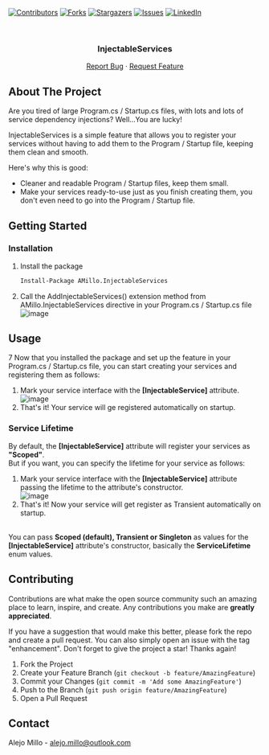 <a name="readme-top"></a>

[![Contributors][contributors-shield]][contributors-url]
[![Forks][forks-shield]][forks-url]
[![Stargazers][stars-shield]][stars-url]
[![Issues][issues-shield]][issues-url]
[![LinkedIn][linkedin-shield]][linkedin-url]

<!-- PROJECT LOGO -->
<br />
<div align="center">
  <h3 align="center">InjectableServices</h3>

  <p align="center">
    <a href="https://github.com/AlejoMillo00/AMillo.InjectableServices/issues/new?labels=bug&template=bug-report---.md">Report Bug</a>
    ·
    <a href="https://github.com/AlejoMillo00/AMillo.InjectableServices/issues/new?labels=enhancement&template=feature-request---.md">Request Feature</a>
  </p>
</div>

## About The Project

Are you tired of large Program.cs / Startup.cs files, with lots and lots of service dependency injections? Well...You are lucky!

InjectableServices is a simple feature that allows you to register your services without having to add them to the Program / Startup file, keeping them clean and smooth.

Here's why this is good:
* Cleaner and readable Program / Startup files, keep them small.
* Make your services ready-to-use just as you finish creating them, you don't even need to go into the Program / Startup file.

## Getting Started

### Installation
1. Install the package
   ```sh
   Install-Package AMillo.InjectableServices
   ```
2. Call the AddInjectableServices() extension method from AMillo.InjectableServices directive in your Program.cs / Startup.cs file <br/>
   ![image](https://github.com/AlejoMillo00/AMillo.InjectableServices/assets/43641714/078ba33c-e047-4f86-9896-c12a429cfd73)

## Usage
7
Now that you installed the package and set up the feature in your Program.cs / Startup.cs file, you can start creating your services and registering them as follows:

1. Mark your service interface with the <strong>[InjectableService]</strong> attribute. <br/>
   ![image](https://github.com/AlejoMillo00/AMillo.InjectableServices/assets/43641714/8a6b058c-8bbd-452b-a6cb-a59a4d7a4b21) <br />
2. That's it! Your service will ge registered automatically on startup.

### Service Lifetime
By default, the <strong>[InjectableService]</strong> attribute will register your services as <strong>"Scoped"</strong>. 
<br />
But if you want, you can specify the lifetime for your service as follows: 
<br/>

1. Mark your service interface with the <strong>[InjectableService]</strong> attribute passing the lifetime to the attribute's constructor. <br />
   ![image](https://github.com/AlejoMillo00/AMillo.InjectableServices/assets/43641714/88636125-7f89-4330-ad98-7dcdc851575d) <br />
2. That's it! Now your service will get register as Transient automatically on startup.

<br >
You can pass <strong>Scoped (default), Transient or Singleton</strong> as values for the <strong>[InjectableService]</strong> attribute's constructor, basically the <strong>ServiceLifetime</strong> enum values.

## Contributing

Contributions are what make the open source community such an amazing place to learn, inspire, and create. Any contributions you make are **greatly appreciated**.

If you have a suggestion that would make this better, please fork the repo and create a pull request. You can also simply open an issue with the tag "enhancement".
Don't forget to give the project a star! Thanks again!

1. Fork the Project
2. Create your Feature Branch (`git checkout -b feature/AmazingFeature`)
3. Commit your Changes (`git commit -m 'Add some AmazingFeature'`)
4. Push to the Branch (`git push origin feature/AmazingFeature`)
5. Open a Pull Request

## Contact

Alejo Millo - alejo.millo@outlook.com

<!-- MARKDOWN LINKS & IMAGES -->
<!-- https://www.markdownguide.org/basic-syntax/#reference-style-links -->
[contributors-shield]: https://img.shields.io/github/contributors/AlejoMillo00/AMillo.InjectableServices.svg?style=for-the-badge
[contributors-url]: https://github.com/AlejoMillo00/AMillo.InjectableServices/graphs/contributors
[forks-shield]: https://img.shields.io/github/forks/AlejoMillo00/AMillo.InjectableServices.svg?style=for-the-badge
[forks-url]: https://github.com/AlejoMillo00/AMillo.InjectableServices/network/members
[stars-shield]: https://img.shields.io/github/stars/AlejoMillo00/AMillo.InjectableServices.svg?style=for-the-badge
[stars-url]: https://github.com/AlejoMillo00/AMillo.InjectableServices/stargazers
[issues-shield]: https://img.shields.io/github/issues/AlejoMillo00/AMillo.InjectableServices.svg?style=for-the-badge
[issues-url]: https://github.com/AlejoMillo00/AMillo.InjectableServices/issues
[linkedin-shield]: https://img.shields.io/badge/-LinkedIn-black.svg?style=for-the-badge&logo=linkedin&colorB=555
[linkedin-url]: https://www.linkedin.com/in/alejo-millo-77371a196/
